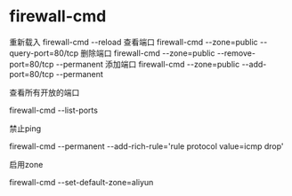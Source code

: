 # firewall-cmd
重新载入
firewall-cmd --reload
查看端口
firewall-cmd --zone=public --query-port=80/tcp
删除端口
firewall-cmd --zone=public --remove-port=80/tcp --permanent
添加端口
firewall-cmd --zone=public --add-port=80/tcp --permanent

查看所有开放的端口

firewall-cmd --list-ports

禁止ping

firewall-cmd --permanent --add-rich-rule='rule protocol value=icmp drop'

启用zone

firewall-cmd --set-default-zone=aliyun

